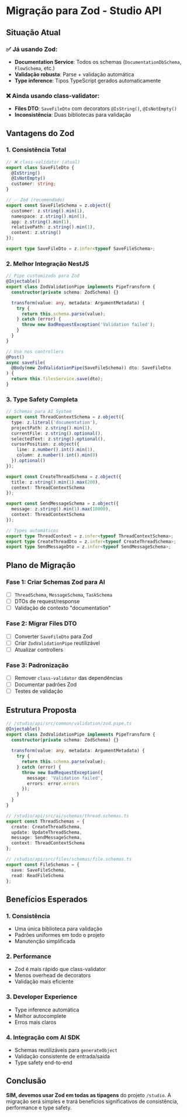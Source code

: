 # Migração para Zod - Studio API

## Situação Atual

### ✅ Já usando Zod:
- **Documentation Service**: Todos os schemas (`DocumentationDbSchema`, `FlowSchema`, etc.)
- **Validação robusta**: Parse + validação automática
- **Type inference**: Tipos TypeScript gerados automaticamente

### ❌ Ainda usando class-validator:
- **Files DTO**: `SaveFileDto` com decorators `@IsString()`, `@IsNotEmpty()`
- **Inconsistência**: Duas bibliotecas para validação

## Vantagens do Zod

### 1. **Consistência Total**
```typescript
// ❌ class-validator (atual)
export class SaveFileDto {
  @IsString()
  @IsNotEmpty()
  customer: string;
}

// ✅ Zod (recomendado)
export const SaveFileSchema = z.object({
  customer: z.string().min(1),
  namespace: z.string().min(1),
  app: z.string().min(1),
  relativePath: z.string().min(1),
  content: z.string()
});

export type SaveFileDto = z.infer<typeof SaveFileSchema>;
```

### 2. **Melhor Integração NestJS**
```typescript
// Pipe customizado para Zod
@Injectable()
export class ZodValidationPipe implements PipeTransform {
  constructor(private schema: ZodSchema) {}

  transform(value: any, metadata: ArgumentMetadata) {
    try {
      return this.schema.parse(value);
    } catch (error) {
      throw new BadRequestException('Validation failed');
    }
  }
}

// Uso nos controllers
@Post()
async saveFile(
  @Body(new ZodValidationPipe(SaveFileSchema)) dto: SaveFileDto
) {
  return this.filesService.save(dto);
}
```

### 3. **Type Safety Completa**
```typescript
// Schemas para AI System
export const ThreadContextSchema = z.object({
  type: z.literal('documentation'),
  projectPath: z.string().min(1),
  currentFile: z.string().optional(),
  selectedText: z.string().optional(),
  cursorPosition: z.object({
    line: z.number().int().min(1),
    column: z.number().int().min(0)
  }).optional()
});

export const CreateThreadSchema = z.object({
  title: z.string().min(1).max(200),
  context: ThreadContextSchema
});

export const SendMessageSchema = z.object({
  message: z.string().min(1).max(10000),
  context: ThreadContextSchema
});

// Types automáticos
export type ThreadContext = z.infer<typeof ThreadContextSchema>;
export type CreateThreadDto = z.infer<typeof CreateThreadSchema>;
export type SendMessageDto = z.infer<typeof SendMessageSchema>;
```

## Plano de Migração

### Fase 1: Criar Schemas Zod para AI
- [ ] `ThreadSchema`, `MessageSchema`, `TaskSchema`
- [ ] DTOs de request/response
- [ ] Validação de contexto "documentation"

### Fase 2: Migrar Files DTO
- [ ] Converter `SaveFileDto` para Zod
- [ ] Criar `ZodValidationPipe` reutilizável
- [ ] Atualizar controllers

### Fase 3: Padronização
- [ ] Remover `class-validator` das dependências
- [ ] Documentar padrões Zod
- [ ] Testes de validação

## Estrutura Proposta

```typescript
// /studio/api/src/common/validation/zod.pipe.ts
@Injectable()
export class ZodValidationPipe implements PipeTransform {
  constructor(private schema: ZodSchema) {}
  
  transform(value: any, metadata: ArgumentMetadata) {
    try {
      return this.schema.parse(value);
    } catch (error) {
      throw new BadRequestException({
        message: 'Validation failed',
        errors: error.errors
      });
    }
  }
}

// /studio/api/src/ai/schemas/thread.schemas.ts
export const ThreadSchemas = {
  create: CreateThreadSchema,
  update: UpdateThreadSchema,
  message: SendMessageSchema,
  context: ThreadContextSchema
};

// /studio/api/src/files/schemas/file.schemas.ts  
export const FileSchemas = {
  save: SaveFileSchema,
  read: ReadFileSchema
};
```

## Benefícios Esperados

### 1. **Consistência**
- Uma única biblioteca para validação
- Padrões uniformes em todo o projeto
- Manutenção simplificada

### 2. **Performance**
- Zod é mais rápido que class-validator
- Menos overhead de decorators
- Validação mais eficiente

### 3. **Developer Experience**
- Type inference automática
- Melhor autocomplete
- Erros mais claros

### 4. **Integração com AI SDK**
- Schemas reutilizáveis para `generateObject`
- Validação consistente de entrada/saída
- Type safety end-to-end

## Conclusão

**SIM, devemos usar Zod em todas as tipagens** do projeto `/studio`. A migração será simples e trará benefícios significativos de consistência, performance e type safety.
